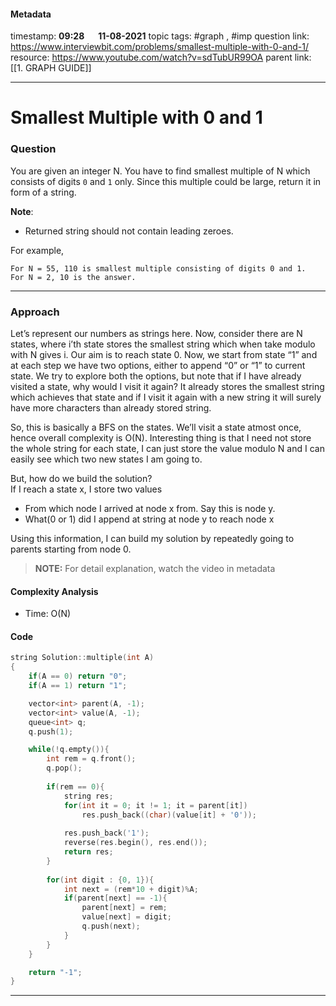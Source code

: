 #### Metadata

timestamp: **09:28**  &emsp;  **11-08-2021**
topic tags: #graph , #imp 
question link: https://www.interviewbit.com/problems/smallest-multiple-with-0-and-1/
resource: https://www.youtube.com/watch?v=sdTubUR99OA
parent link: [[1. GRAPH GUIDE]]

---

# Smallest Multiple with 0 and 1

### Question
You are given an integer N. You have to find smallest multiple of N which consists of digits `0` and `1` only. Since this multiple could be large, return it in form of a string.

**Note**:

-   Returned string should not contain leading zeroes.

For example,

```
For N = 55, 110 is smallest multiple consisting of digits 0 and 1.
For N = 2, 10 is the answer.
```


---


### Approach

Let’s represent our numbers as strings here. Now, consider there are N states, where i’th state stores the smallest string which when take modulo with N gives i. Our aim is to reach state 0. Now, we start from state “1” and at each step we have two options, either to append “0” or “1” to current state. We try to explore both the options, but note that if I have already visited a state, why would I visit it again? It already stores the smallest string which achieves that state and if I visit it again with a new string it will surely have more characters than already stored string.

So, this is basically a BFS on the states. We’ll visit a state atmost once, hence overall complexity is O(N). Interesting thing is that I need not store the whole string for each state, I can just store the value modulo N and I can easily see which two new states I am going to.

But, how do we build the solution?  
If I reach a state x, I store two values

-   From which node I arrived at node x from. Say this is node y.
-   What(0 or 1) did I append at string at node y to reach node x

Using this information, I can build my solution by repeatedly going to parents starting from node 0.

> **NOTE:** For detail explanation, watch the video in metadata


#### Complexity Analysis
- Time: O(N)


#### Code

``` cpp
string Solution::multiple(int A)
{
    if(A == 0) return "0";
    if(A == 1) return "1";

    vector<int> parent(A, -1);
    vector<int> value(A, -1);
    queue<int> q;
    q.push(1);

    while(!q.empty()){
        int rem = q.front();
        q.pop();
        
        if(rem == 0){
            string res;
            for(int it = 0; it != 1; it = parent[it])
                res.push_back((char)(value[it] + '0'));
                
            res.push_back('1');
            reverse(res.begin(), res.end());
            return res;
        }
        
        for(int digit : {0, 1}){
            int next = (rem*10 + digit)%A;
            if(parent[next] == -1){
                parent[next] = rem;
                value[next] = digit;
                q.push(next);   
            }
        }
    } 

    return "-1";
}
```

---


